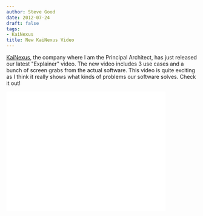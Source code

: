 ```yaml
---
author: Steve Good
date: 2012-07-24
draft: false
tags:
- KaiNexus
title: New KaiNexus Video
---
```


[KaiNexus](http://kainexus.com), the company where I am the Principal Architect, has just released our latest "Explainer" video.  The new video includes 3 use cases and a bunch of screen grabs from the actual software.  This video is quite exciting as I think it really shows what kinds of problems our software solves.  Check it out!

<iframe width="420" height="315" src="//www.youtube.com/embed/POKSpu5-8NU" frameborder="0" allowfullscreen></iframe>
